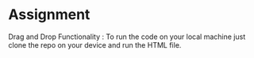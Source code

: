 # Assignment
 Drag and Drop Functionality :
 To run the code on your local machine just clone the repo on your device and run the HTML file.
